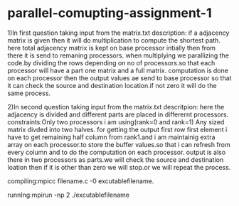 # parallel-comupting-assignment-1

1)In first question taking input from the matrix.txt
description:
	if a adjacency matrix is given then it will do multiplication
to compute the shortest path.
here total adjacency matrix is kept on base processor intially then from
there it is send to remaning processors.
when multiplying we parallizing the code.by dividing the rows depending
on no of processors.so that each processor will have a part one matrix and
a full matrix.
computation is done on each processor then the output values ae send to base
processor so that it can check the source and destination location.if not zero
it will do the same process.

2)In second question taking input from the matrix.txt
descritpion:
	here the adjacency is divided and different parts are placed in differernt 
processors.
constraints:Only two processors i am using(rank=0 and rank=1)
Any sized matrix divded into two halves.
for getting the output first row first element i have to get remaining half column 
from rank1.and i am maintainig extra array on each processor.to store the buffer
values.so that i can refresh from every column and to do the computation on each
processor.
output is also there in two processors as parts.we will check the source and
destination loation then if it is other than zero we will stop.or we will repeat the 
process.

compiling:mpicc filename.c -0 excutablefilename.

runnIng:mpirun -np 2 ./excutablefilename
